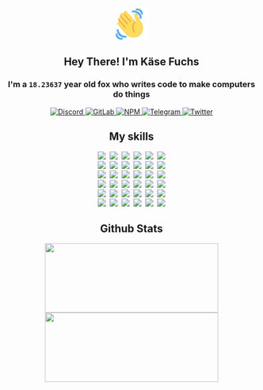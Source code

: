 <div><p align=center><img src=./resources/images/wave.gif width=64px height=64px></p><h2 align=center>Hey There! I'm Käse Fuchs</h2><h3 align=center>I'm a <code>18.23637</code> year old fox who writes code to make computers do things</h3><p align=center><a href=https://discord.com/users/507526681125322772><img alt=Discord src="https://img.shields.io/badge/Discord-5865F2?logo=discord&logoColor=white&style=flat-square#9356f2daa2c6a87f8d2a012a6847d6ac"> </a><a href=https://gitlab.com/kasefuchs><img alt=GitLab src="https://img.shields.io/badge/GitLab-330F63?logo=gitlab&logoColor=white&style=flat-square#9356f2daa2c6a87f8d2a012a6847d6ac"> </a><a href=https://npmjs.com/~kasefuchs><img alt=NPM src="https://img.shields.io/badge/NPM-CB3837?logo=npm&logoColor=white&style=flat-square#9356f2daa2c6a87f8d2a012a6847d6ac"> </a><a href=https://t.me/kasefuchs><img alt=Telegram src="https://img.shields.io/badge/Telegram-2CA5E0?logo=telegram&logoColor=white&style=flat-square#9356f2daa2c6a87f8d2a012a6847d6ac"> </a><a href=https://twitter.com/kasefuchs><img alt=Twitter src="https://img.shields.io/badge/Twitter-1DA1F2?logo=twitter&logoColor=white&style=flat-square#9356f2daa2c6a87f8d2a012a6847d6ac"></a></p><h2 align=center>My skills</h2><p align=center><a href=https://aws.amazon.com/ ><picture><source srcset="https://skillicons.dev/icons?i=aws&theme=dark#9356f2daa2c6a87f8d2a012a6847d6ac" media="(prefers-color-scheme: dark)"><source srcset="https://skillicons.dev/icons?i=aws&theme=light#9356f2daa2c6a87f8d2a012a6847d6ac" media="(prefers-color-scheme: light), (prefers-color-scheme: no-preference)"><img src="https://skillicons.dev/icons?i=aws&theme=light#9356f2daa2c6a87f8d2a012a6847d6ac"></picture></a>&nbsp;&nbsp;<a href=https://en.wikipedia.org/wiki/Bash_(Unix_shell)><picture><source srcset="https://skillicons.dev/icons?i=bash&theme=dark#9356f2daa2c6a87f8d2a012a6847d6ac" media="(prefers-color-scheme: dark)"><source srcset="https://skillicons.dev/icons?i=bash&theme=light#9356f2daa2c6a87f8d2a012a6847d6ac" media="(prefers-color-scheme: light), (prefers-color-scheme: no-preference)"><img src="https://skillicons.dev/icons?i=bash&theme=light#9356f2daa2c6a87f8d2a012a6847d6ac"></picture></a>&nbsp;&nbsp;<a href=https://discord.com/developers/docs><picture><source srcset="https://skillicons.dev/icons?i=bots&theme=dark#9356f2daa2c6a87f8d2a012a6847d6ac" media="(prefers-color-scheme: dark)"><source srcset="https://skillicons.dev/icons?i=bots&theme=light#9356f2daa2c6a87f8d2a012a6847d6ac" media="(prefers-color-scheme: light), (prefers-color-scheme: no-preference)"><img src="https://skillicons.dev/icons?i=bots&theme=light#9356f2daa2c6a87f8d2a012a6847d6ac"></picture></a>&nbsp;&nbsp;<a href=https://www.cloudflare.com/ ><picture><source srcset="https://skillicons.dev/icons?i=cloudflare&theme=dark#9356f2daa2c6a87f8d2a012a6847d6ac" media="(prefers-color-scheme: dark)"><source srcset="https://skillicons.dev/icons?i=cloudflare&theme=light#9356f2daa2c6a87f8d2a012a6847d6ac" media="(prefers-color-scheme: light), (prefers-color-scheme: no-preference)"><img src="https://skillicons.dev/icons?i=cloudflare&theme=light#9356f2daa2c6a87f8d2a012a6847d6ac"></picture></a>&nbsp;&nbsp;<a href=https://en.wikipedia.org/wiki/CSS><picture><source srcset="https://skillicons.dev/icons?i=css&theme=dark#9356f2daa2c6a87f8d2a012a6847d6ac" media="(prefers-color-scheme: dark)"><source srcset="https://skillicons.dev/icons?i=css&theme=light#9356f2daa2c6a87f8d2a012a6847d6ac" media="(prefers-color-scheme: light), (prefers-color-scheme: no-preference)"><img src="https://skillicons.dev/icons?i=css&theme=light#9356f2daa2c6a87f8d2a012a6847d6ac"></picture></a>&nbsp;&nbsp;<a href=https://www.docker.com/ ><picture><source srcset="https://skillicons.dev/icons?i=docker&theme=dark#9356f2daa2c6a87f8d2a012a6847d6ac" media="(prefers-color-scheme: dark)"><source srcset="https://skillicons.dev/icons?i=docker&theme=light#9356f2daa2c6a87f8d2a012a6847d6ac" media="(prefers-color-scheme: light), (prefers-color-scheme: no-preference)"><img src="https://skillicons.dev/icons?i=docker&theme=light#9356f2daa2c6a87f8d2a012a6847d6ac"></picture></a><br><a href=https://www.electronjs.org/ ><picture><source srcset="https://skillicons.dev/icons?i=electron&theme=dark#9356f2daa2c6a87f8d2a012a6847d6ac" media="(prefers-color-scheme: dark)"><source srcset="https://skillicons.dev/icons?i=electron&theme=light#9356f2daa2c6a87f8d2a012a6847d6ac" media="(prefers-color-scheme: light), (prefers-color-scheme: no-preference)"><img src="https://skillicons.dev/icons?i=electron&theme=light#9356f2daa2c6a87f8d2a012a6847d6ac"></picture></a>&nbsp;&nbsp;<a href=https://expressjs.com/ ><picture><source srcset="https://skillicons.dev/icons?i=express&theme=dark#9356f2daa2c6a87f8d2a012a6847d6ac" media="(prefers-color-scheme: dark)"><source srcset="https://skillicons.dev/icons?i=express&theme=light#9356f2daa2c6a87f8d2a012a6847d6ac" media="(prefers-color-scheme: light), (prefers-color-scheme: no-preference)"><img src="https://skillicons.dev/icons?i=express&theme=light#9356f2daa2c6a87f8d2a012a6847d6ac"></picture></a>&nbsp;&nbsp;<a href=https://www.figma.com/ ><picture><source srcset="https://skillicons.dev/icons?i=figma&theme=dark#9356f2daa2c6a87f8d2a012a6847d6ac" media="(prefers-color-scheme: dark)"><source srcset="https://skillicons.dev/icons?i=figma&theme=light#9356f2daa2c6a87f8d2a012a6847d6ac" media="(prefers-color-scheme: light), (prefers-color-scheme: no-preference)"><img src="https://skillicons.dev/icons?i=figma&theme=light#9356f2daa2c6a87f8d2a012a6847d6ac"></picture></a>&nbsp;&nbsp;<a href=https://firebase.google.com/ ><picture><source srcset="https://skillicons.dev/icons?i=firebase&theme=dark#9356f2daa2c6a87f8d2a012a6847d6ac" media="(prefers-color-scheme: dark)"><source srcset="https://skillicons.dev/icons?i=firebase&theme=light#9356f2daa2c6a87f8d2a012a6847d6ac" media="(prefers-color-scheme: light), (prefers-color-scheme: no-preference)"><img src="https://skillicons.dev/icons?i=firebase&theme=light#9356f2daa2c6a87f8d2a012a6847d6ac"></picture></a>&nbsp;&nbsp;<a href=https://flask.palletsprojects.com/ ><picture><source srcset="https://skillicons.dev/icons?i=flask&theme=dark#9356f2daa2c6a87f8d2a012a6847d6ac" media="(prefers-color-scheme: dark)"><source srcset="https://skillicons.dev/icons?i=flask&theme=light#9356f2daa2c6a87f8d2a012a6847d6ac" media="(prefers-color-scheme: light), (prefers-color-scheme: no-preference)"><img src="https://skillicons.dev/icons?i=flask&theme=light#9356f2daa2c6a87f8d2a012a6847d6ac"></picture></a>&nbsp;&nbsp;<a href=https://cloud.google.com/ ><picture><source srcset="https://skillicons.dev/icons?i=gcp&theme=dark#9356f2daa2c6a87f8d2a012a6847d6ac" media="(prefers-color-scheme: dark)"><source srcset="https://skillicons.dev/icons?i=gcp&theme=light#9356f2daa2c6a87f8d2a012a6847d6ac" media="(prefers-color-scheme: light), (prefers-color-scheme: no-preference)"><img src="https://skillicons.dev/icons?i=gcp&theme=light#9356f2daa2c6a87f8d2a012a6847d6ac"></picture></a><br><a href=https://git-scm.com/ ><picture><source srcset="https://skillicons.dev/icons?i=git&theme=dark#9356f2daa2c6a87f8d2a012a6847d6ac" media="(prefers-color-scheme: dark)"><source srcset="https://skillicons.dev/icons?i=git&theme=light#9356f2daa2c6a87f8d2a012a6847d6ac" media="(prefers-color-scheme: light), (prefers-color-scheme: no-preference)"><img src="https://skillicons.dev/icons?i=git&theme=light#9356f2daa2c6a87f8d2a012a6847d6ac"></picture></a>&nbsp;&nbsp;<a href=https://github.com/ ><picture><source srcset="https://skillicons.dev/icons?i=github&theme=dark#9356f2daa2c6a87f8d2a012a6847d6ac" media="(prefers-color-scheme: dark)"><source srcset="https://skillicons.dev/icons?i=github&theme=light#9356f2daa2c6a87f8d2a012a6847d6ac" media="(prefers-color-scheme: light), (prefers-color-scheme: no-preference)"><img src="https://skillicons.dev/icons?i=github&theme=light#9356f2daa2c6a87f8d2a012a6847d6ac"></picture></a>&nbsp;&nbsp;<a href=https://gitlab.com/ ><picture><source srcset="https://skillicons.dev/icons?i=gitlab&theme=dark#9356f2daa2c6a87f8d2a012a6847d6ac" media="(prefers-color-scheme: dark)"><source srcset="https://skillicons.dev/icons?i=gitlab&theme=light#9356f2daa2c6a87f8d2a012a6847d6ac" media="(prefers-color-scheme: light), (prefers-color-scheme: no-preference)"><img src="https://skillicons.dev/icons?i=gitlab&theme=light#9356f2daa2c6a87f8d2a012a6847d6ac"></picture></a>&nbsp;&nbsp;<a href=https://www.heroku.com/ ><picture><source srcset="https://skillicons.dev/icons?i=heroku&theme=dark#9356f2daa2c6a87f8d2a012a6847d6ac" media="(prefers-color-scheme: dark)"><source srcset="https://skillicons.dev/icons?i=heroku&theme=light#9356f2daa2c6a87f8d2a012a6847d6ac" media="(prefers-color-scheme: light), (prefers-color-scheme: no-preference)"><img src="https://skillicons.dev/icons?i=heroku&theme=light#9356f2daa2c6a87f8d2a012a6847d6ac"></picture></a>&nbsp;&nbsp;<a href=https://en.wikipedia.org/wiki/HTML><picture><source srcset="https://skillicons.dev/icons?i=html&theme=dark#9356f2daa2c6a87f8d2a012a6847d6ac" media="(prefers-color-scheme: dark)"><source srcset="https://skillicons.dev/icons?i=html&theme=light#9356f2daa2c6a87f8d2a012a6847d6ac" media="(prefers-color-scheme: light), (prefers-color-scheme: no-preference)"><img src="https://skillicons.dev/icons?i=html&theme=light#9356f2daa2c6a87f8d2a012a6847d6ac"></picture></a>&nbsp;&nbsp;<a href=https://en.wikipedia.org/wiki/JavaScript><picture><source srcset="https://skillicons.dev/icons?i=js&theme=dark#9356f2daa2c6a87f8d2a012a6847d6ac" media="(prefers-color-scheme: dark)"><source srcset="https://skillicons.dev/icons?i=js&theme=light#9356f2daa2c6a87f8d2a012a6847d6ac" media="(prefers-color-scheme: light), (prefers-color-scheme: no-preference)"><img src="https://skillicons.dev/icons?i=js&theme=light#9356f2daa2c6a87f8d2a012a6847d6ac"></picture></a><br><a href=https://en.wikipedia.org/wiki/Linux><picture><source srcset="https://skillicons.dev/icons?i=linux&theme=dark#9356f2daa2c6a87f8d2a012a6847d6ac" media="(prefers-color-scheme: dark)"><source srcset="https://skillicons.dev/icons?i=linux&theme=light#9356f2daa2c6a87f8d2a012a6847d6ac" media="(prefers-color-scheme: light), (prefers-color-scheme: no-preference)"><img src="https://skillicons.dev/icons?i=linux&theme=light#9356f2daa2c6a87f8d2a012a6847d6ac"></picture></a>&nbsp;&nbsp;<a href=https://mui.com/ ><picture><source srcset="https://skillicons.dev/icons?i=materialui&theme=dark#9356f2daa2c6a87f8d2a012a6847d6ac" media="(prefers-color-scheme: dark)"><source srcset="https://skillicons.dev/icons?i=materialui&theme=light#9356f2daa2c6a87f8d2a012a6847d6ac" media="(prefers-color-scheme: light), (prefers-color-scheme: no-preference)"><img src="https://skillicons.dev/icons?i=materialui&theme=light#9356f2daa2c6a87f8d2a012a6847d6ac"></picture></a>&nbsp;&nbsp;<a href=https://en.wikipedia.org/wiki/Markdown><picture><source srcset="https://skillicons.dev/icons?i=md&theme=dark#9356f2daa2c6a87f8d2a012a6847d6ac" media="(prefers-color-scheme: dark)"><source srcset="https://skillicons.dev/icons?i=md&theme=light#9356f2daa2c6a87f8d2a012a6847d6ac" media="(prefers-color-scheme: light), (prefers-color-scheme: no-preference)"><img src="https://skillicons.dev/icons?i=md&theme=light#9356f2daa2c6a87f8d2a012a6847d6ac"></picture></a>&nbsp;&nbsp;<a href=https://www.mongodb.com/ ><picture><source srcset="https://skillicons.dev/icons?i=mongodb&theme=dark#9356f2daa2c6a87f8d2a012a6847d6ac" media="(prefers-color-scheme: dark)"><source srcset="https://skillicons.dev/icons?i=mongodb&theme=light#9356f2daa2c6a87f8d2a012a6847d6ac" media="(prefers-color-scheme: light), (prefers-color-scheme: no-preference)"><img src="https://skillicons.dev/icons?i=mongodb&theme=light#9356f2daa2c6a87f8d2a012a6847d6ac"></picture></a>&nbsp;&nbsp;<a href=https://www.mysql.com/ ><picture><source srcset="https://skillicons.dev/icons?i=mysql&theme=dark#9356f2daa2c6a87f8d2a012a6847d6ac" media="(prefers-color-scheme: dark)"><source srcset="https://skillicons.dev/icons?i=mysql&theme=light#9356f2daa2c6a87f8d2a012a6847d6ac" media="(prefers-color-scheme: light), (prefers-color-scheme: no-preference)"><img src="https://skillicons.dev/icons?i=mysql&theme=light#9356f2daa2c6a87f8d2a012a6847d6ac"></picture></a>&nbsp;&nbsp;<a href=https://nextjs.org/ ><picture><source srcset="https://skillicons.dev/icons?i=nextjs&theme=dark#9356f2daa2c6a87f8d2a012a6847d6ac" media="(prefers-color-scheme: dark)"><source srcset="https://skillicons.dev/icons?i=nextjs&theme=light#9356f2daa2c6a87f8d2a012a6847d6ac" media="(prefers-color-scheme: light), (prefers-color-scheme: no-preference)"><img src="https://skillicons.dev/icons?i=nextjs&theme=light#9356f2daa2c6a87f8d2a012a6847d6ac"></picture></a><br><a href=https://nodejs.org/en/ ><picture><source srcset="https://skillicons.dev/icons?i=nodejs&theme=dark#9356f2daa2c6a87f8d2a012a6847d6ac" media="(prefers-color-scheme: dark)"><source srcset="https://skillicons.dev/icons?i=nodejs&theme=light#9356f2daa2c6a87f8d2a012a6847d6ac" media="(prefers-color-scheme: light), (prefers-color-scheme: no-preference)"><img src="https://skillicons.dev/icons?i=nodejs&theme=light#9356f2daa2c6a87f8d2a012a6847d6ac"></picture></a>&nbsp;&nbsp;<a href=https://www.postgresql.org/ ><picture><source srcset="https://skillicons.dev/icons?i=postgres&theme=dark#9356f2daa2c6a87f8d2a012a6847d6ac" media="(prefers-color-scheme: dark)"><source srcset="https://skillicons.dev/icons?i=postgres&theme=light#9356f2daa2c6a87f8d2a012a6847d6ac" media="(prefers-color-scheme: light), (prefers-color-scheme: no-preference)"><img src="https://skillicons.dev/icons?i=postgres&theme=light#9356f2daa2c6a87f8d2a012a6847d6ac"></picture></a>&nbsp;&nbsp;<a href=https://learn.microsoft.com/en-us/powershell/ ><picture><source srcset="https://skillicons.dev/icons?i=powershell&theme=dark#9356f2daa2c6a87f8d2a012a6847d6ac" media="(prefers-color-scheme: dark)"><source srcset="https://skillicons.dev/icons?i=powershell&theme=light#9356f2daa2c6a87f8d2a012a6847d6ac" media="(prefers-color-scheme: light), (prefers-color-scheme: no-preference)"><img src="https://skillicons.dev/icons?i=powershell&theme=light#9356f2daa2c6a87f8d2a012a6847d6ac"></picture></a>&nbsp;&nbsp;<a href=https://www.python.org/ ><picture><source srcset="https://skillicons.dev/icons?i=py&theme=dark#9356f2daa2c6a87f8d2a012a6847d6ac" media="(prefers-color-scheme: dark)"><source srcset="https://skillicons.dev/icons?i=py&theme=light#9356f2daa2c6a87f8d2a012a6847d6ac" media="(prefers-color-scheme: light), (prefers-color-scheme: no-preference)"><img src="https://skillicons.dev/icons?i=py&theme=light#9356f2daa2c6a87f8d2a012a6847d6ac"></picture></a>&nbsp;&nbsp;<a href=https://www.raspberrypi.org/ ><picture><source srcset="https://skillicons.dev/icons?i=raspberrypi&theme=dark#9356f2daa2c6a87f8d2a012a6847d6ac" media="(prefers-color-scheme: dark)"><source srcset="https://skillicons.dev/icons?i=raspberrypi&theme=light#9356f2daa2c6a87f8d2a012a6847d6ac" media="(prefers-color-scheme: light), (prefers-color-scheme: no-preference)"><img src="https://skillicons.dev/icons?i=raspberrypi&theme=light#9356f2daa2c6a87f8d2a012a6847d6ac"></picture></a>&nbsp;&nbsp;<a href=https://reactjs.org/ ><picture><source srcset="https://skillicons.dev/icons?i=react&theme=dark#9356f2daa2c6a87f8d2a012a6847d6ac" media="(prefers-color-scheme: dark)"><source srcset="https://skillicons.dev/icons?i=react&theme=light#9356f2daa2c6a87f8d2a012a6847d6ac" media="(prefers-color-scheme: light), (prefers-color-scheme: no-preference)"><img src="https://skillicons.dev/icons?i=react&theme=light#9356f2daa2c6a87f8d2a012a6847d6ac"></picture></a><br><a href=https://redux.js.org/ ><picture><source srcset="https://skillicons.dev/icons?i=redux&theme=dark#9356f2daa2c6a87f8d2a012a6847d6ac" media="(prefers-color-scheme: dark)"><source srcset="https://skillicons.dev/icons?i=redux&theme=light#9356f2daa2c6a87f8d2a012a6847d6ac" media="(prefers-color-scheme: light), (prefers-color-scheme: no-preference)"><img src="https://skillicons.dev/icons?i=redux&theme=light#9356f2daa2c6a87f8d2a012a6847d6ac"></picture></a>&nbsp;&nbsp;<a href=https://en.wikipedia.org/wiki/Regular_expression><picture><source srcset="https://skillicons.dev/icons?i=regex&theme=dark#9356f2daa2c6a87f8d2a012a6847d6ac" media="(prefers-color-scheme: dark)"><source srcset="https://skillicons.dev/icons?i=regex&theme=light#9356f2daa2c6a87f8d2a012a6847d6ac" media="(prefers-color-scheme: light), (prefers-color-scheme: no-preference)"><img src="https://skillicons.dev/icons?i=regex&theme=light#9356f2daa2c6a87f8d2a012a6847d6ac"></picture></a>&nbsp;&nbsp;<a href=https://en.wikipedia.org/wiki/Sass_(stylesheet_language)><picture><source srcset="https://skillicons.dev/icons?i=sass&theme=dark#9356f2daa2c6a87f8d2a012a6847d6ac" media="(prefers-color-scheme: dark)"><source srcset="https://skillicons.dev/icons?i=sass&theme=light#9356f2daa2c6a87f8d2a012a6847d6ac" media="(prefers-color-scheme: light), (prefers-color-scheme: no-preference)"><img src="https://skillicons.dev/icons?i=sass&theme=light#9356f2daa2c6a87f8d2a012a6847d6ac"></picture></a>&nbsp;&nbsp;<a href=https://www.typescriptlang.org/ ><picture><source srcset="https://skillicons.dev/icons?i=ts&theme=dark#9356f2daa2c6a87f8d2a012a6847d6ac" media="(prefers-color-scheme: dark)"><source srcset="https://skillicons.dev/icons?i=ts&theme=light#9356f2daa2c6a87f8d2a012a6847d6ac" media="(prefers-color-scheme: light), (prefers-color-scheme: no-preference)"><img src="https://skillicons.dev/icons?i=ts&theme=light#9356f2daa2c6a87f8d2a012a6847d6ac"></picture></a>&nbsp;&nbsp;<a href=https://unity.com/ ><picture><source srcset="https://skillicons.dev/icons?i=unity&theme=dark#9356f2daa2c6a87f8d2a012a6847d6ac" media="(prefers-color-scheme: dark)"><source srcset="https://skillicons.dev/icons?i=unity&theme=light#9356f2daa2c6a87f8d2a012a6847d6ac" media="(prefers-color-scheme: light), (prefers-color-scheme: no-preference)"><img src="https://skillicons.dev/icons?i=unity&theme=light#9356f2daa2c6a87f8d2a012a6847d6ac"></picture></a>&nbsp;&nbsp;<a href=https://workers.cloudflare.com/ ><picture><source srcset="https://skillicons.dev/icons?i=workers&theme=dark#9356f2daa2c6a87f8d2a012a6847d6ac" media="(prefers-color-scheme: dark)"><source srcset="https://skillicons.dev/icons?i=workers&theme=light#9356f2daa2c6a87f8d2a012a6847d6ac" media="(prefers-color-scheme: light), (prefers-color-scheme: no-preference)"><img src="https://skillicons.dev/icons?i=workers&theme=light#9356f2daa2c6a87f8d2a012a6847d6ac"></picture></a><br></p><h2 align=center>Github Stats</h2><p align=center><picture><source srcset="https://github-readme-stats-kasefuchs.vercel.app/api/?count_private=true&hide_border=true&hide_rank=true&line_height=20&hide_title=true&username=Kasefuchs&theme=dark#9356f2daa2c6a87f8d2a012a6847d6ac" media="(prefers-color-scheme: dark)"><source srcset="https://github-readme-stats-kasefuchs.vercel.app/api/?count_private=true&hide_border=true&hide_rank=true&line_height=20&hide_title=true&username=Kasefuchs&theme=light#9356f2daa2c6a87f8d2a012a6847d6ac" media="(prefers-color-scheme: light), (prefers-color-scheme: no-preference)"><img align=middle width=350 height=140 src="https://github-readme-stats-kasefuchs.vercel.app/api/?count_private=true&hide_border=true&hide_rank=true&line_height=20&hide_title=true&username=Kasefuchs&theme=light#9356f2daa2c6a87f8d2a012a6847d6ac"></picture><picture><source srcset="https://github-readme-stats-kasefuchs.vercel.app/api/top-langs/?count_private=true&hide_border=true&layout=compact&username=Kasefuchs&theme=dark#9356f2daa2c6a87f8d2a012a6847d6ac" media="(prefers-color-scheme: dark)"><source srcset="https://github-readme-stats-kasefuchs.vercel.app/api/top-langs/?count_private=true&hide_border=true&layout=compact&username=Kasefuchs&theme=light#9356f2daa2c6a87f8d2a012a6847d6ac" media="(prefers-color-scheme: light), (prefers-color-scheme: no-preference)"><img align=middle width=350 height=140 src="https://github-readme-stats-kasefuchs.vercel.app/api/top-langs/?count_private=true&hide_border=true&layout=compact&username=Kasefuchs&theme=light#9356f2daa2c6a87f8d2a012a6847d6ac"></picture></p><img src="https://hit.yhype.me/github/profile?user_id=64592097#9356f2daa2c6a87f8d2a012a6847d6ac" alt=""></div>